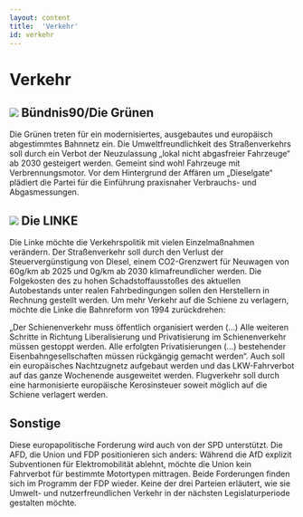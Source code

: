 ```yaml
---
layout: content
title:  'Verkehr'
id: verkehr
---
```


# Verkehr 

## <img src="{{ site.url }}/images/gruene.png" class="parteilogo"> Bündnis90/Die Grünen
Die Grünen treten für ein modernisiertes, ausgebautes und europäisch abgestimmtes Bahnnetz ein. Die Umweltfreundlichkeit des Straßenverkehrs soll durch ein Verbot der Neuzulassung „lokal nicht abgasfreier Fahrzeuge“ ab 2030 gesteigert werden. Gemeint sind wohl Fahrzeuge mit Verbrennungsmotor. Vor dem Hintergrund der Affären um „Dieselgate“ plädiert die Partei für die Einführung praxisnaher Verbrauchs- und Abgasmessungen.

## <img src="{{ site.url }}/images/linke.png" class="parteilogo">  Die LINKE
Die Linke möchte die Verkehrspolitik mit vielen Einzelmaßnahmen verändern. Der Straßenverkehr soll durch den Verlust der Steuervergünstigung von Diesel, einem CO2-Grenzwert für Neuwagen von 60g/km ab 2025 und 0g/km ab 2030 klimafreundlicher werden. Die Folgekosten des zu hohen Schadstoffausstoßes des aktuellen Autobestands unter realen Fahrbedingungen sollen den Herstellern in Rechnung gestellt werden. Um mehr Verkehr auf die Schiene zu verlagern, möchte die Linke die Bahnreform von 1994 zurückdrehen:

„Der Schienenverkehr muss öffentlich organisiert werden (...) Alle weiteren Schritte in Richtung Liberalisierung und Privatisierung im Schienenverkehr müssen gestoppt werden. Alle erfolgten Privatisierungen (...) bestehender Eisenbahngesellschaften müssen rückgängig gemacht werden“. Auch soll ein europäisches Nachtzugnetz aufgebaut werden und das LKW-Fahrverbot auf das ganze Wochenende ausgeweitet werden. Flugverkehr soll durch eine harmonisierte europäische Kerosinsteuer soweit möglich auf die Schiene verlagert werden.

## Sonstige
Diese europapolitische Forderung wird auch von der SPD unterstützt. Die AFD, die Union und FDP positionieren sich anders: Während die AfD explizit Subventionen für Elektromobilität ablehnt, möchte die Union kein Fahrverbot für bestimmte Motortypen mittragen. Beide Forderungen finden sich im Programm der FDP wieder. Keine der drei Parteien erläutert, wie sie Umwelt- und nutzerfreundlichen Verkehr in der nächsten Legislaturperiode gestalten möchte.